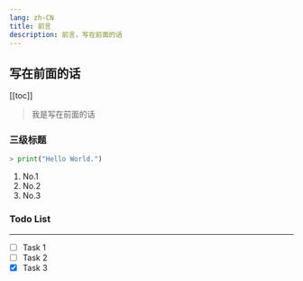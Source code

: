 ```yaml
---
lang: zh-CN
title: 前言
description: 前言，写在前面的话
---
```


## 写在前面的话

[[toc]]

> 我是写在前面的话

### 三级标题

```python
> print("Hello World.")
```

1. No.1
2. No.2
3. No.3

### Todo List

---

-[ ] Task 1
-[ ] Task 2
-[x] Task 3
